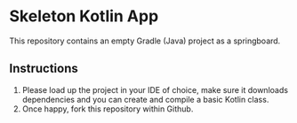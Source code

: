 # Skeleton Kotlin App

This repository contains an empty Gradle (Java) project as a springboard. 

## Instructions

1. Please load up the project in your IDE of choice, make sure it downloads dependencies and you can create and compile a basic Kotlin class. 
2. Once happy, fork this repository within Github.

